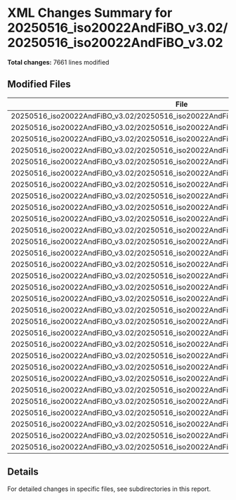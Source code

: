 # XML Changes Summary for 20250516_iso20022AndFiBO_v3.02/20250516_iso20022AndFiBO_v3.02

**Total changes:** 7661 lines modified

## Modified Files

| File | Changes | Importance |
|------|---------|------------|
| 20250516_iso20022AndFiBO_v3.02/20250516_iso20022AndFiBO_v3.02/xl/worksheets/sheet1.xml | 4354 | HIGH |
| 20250516_iso20022AndFiBO_v3.02/20250516_iso20022AndFiBO_v3.02/xl/sharedStrings.xml | 2919 | HIGH |
| 20250516_iso20022AndFiBO_v3.02/20250516_iso20022AndFiBO_v3.02/xl/worksheets/sheet2.xml | 277 | HIGH |
| 20250516_iso20022AndFiBO_v3.02/20250516_iso20022AndFiBO_v3.02/xl/tables/table1.xml | 7 | MEDIUM |
| 20250516_iso20022AndFiBO_v3.02/20250516_iso20022AndFiBO_v3.02/[Content_Types].xml | 4 | MEDIUM |
| 20250516_iso20022AndFiBO_v3.02/20250516_iso20022AndFiBO_v3.02/xl/styles.xml | 4 | MEDIUM |
| 20250516_iso20022AndFiBO_v3.02/20250516_iso20022AndFiBO_v3.02/xl/workbook.xml | 4 | MEDIUM |
| 20250516_iso20022AndFiBO_v3.02/20250516_iso20022AndFiBO_v3.02/xl/metadata.xml | 4 | MEDIUM |
| 20250516_iso20022AndFiBO_v3.02/20250516_iso20022AndFiBO_v3.02/xl/calcChain.xml | 4 | MEDIUM |
| 20250516_iso20022AndFiBO_v3.02/20250516_iso20022AndFiBO_v3.02/xl/tables/table10.xml | 4 | MEDIUM |
| 20250516_iso20022AndFiBO_v3.02/20250516_iso20022AndFiBO_v3.02/xl/tables/table5.xml | 4 | MEDIUM |
| 20250516_iso20022AndFiBO_v3.02/20250516_iso20022AndFiBO_v3.02/xl/tables/table7.xml | 4 | MEDIUM |
| 20250516_iso20022AndFiBO_v3.02/20250516_iso20022AndFiBO_v3.02/xl/tables/table2.xml | 4 | MEDIUM |
| 20250516_iso20022AndFiBO_v3.02/20250516_iso20022AndFiBO_v3.02/xl/tables/table9.xml | 4 | MEDIUM |
| 20250516_iso20022AndFiBO_v3.02/20250516_iso20022AndFiBO_v3.02/xl/tables/table3.xml | 4 | MEDIUM |
| 20250516_iso20022AndFiBO_v3.02/20250516_iso20022AndFiBO_v3.02/xl/tables/table4.xml | 4 | MEDIUM |
| 20250516_iso20022AndFiBO_v3.02/20250516_iso20022AndFiBO_v3.02/xl/tables/table6.xml | 4 | MEDIUM |
| 20250516_iso20022AndFiBO_v3.02/20250516_iso20022AndFiBO_v3.02/xl/tables/table8.xml | 4 | MEDIUM |
| 20250516_iso20022AndFiBO_v3.02/20250516_iso20022AndFiBO_v3.02/xl/theme/theme1.xml | 4 | MEDIUM |
| 20250516_iso20022AndFiBO_v3.02/20250516_iso20022AndFiBO_v3.02/xl/worksheets/sheet4.xml | 4 | MEDIUM |
| 20250516_iso20022AndFiBO_v3.02/20250516_iso20022AndFiBO_v3.02/xl/worksheets/sheet9.xml | 4 | MEDIUM |
| 20250516_iso20022AndFiBO_v3.02/20250516_iso20022AndFiBO_v3.02/xl/worksheets/sheet8.xml | 4 | MEDIUM |
| 20250516_iso20022AndFiBO_v3.02/20250516_iso20022AndFiBO_v3.02/xl/worksheets/sheet6.xml | 4 | MEDIUM |
| 20250516_iso20022AndFiBO_v3.02/20250516_iso20022AndFiBO_v3.02/xl/worksheets/sheet3.xml | 4 | MEDIUM |
| 20250516_iso20022AndFiBO_v3.02/20250516_iso20022AndFiBO_v3.02/xl/worksheets/sheet10.xml | 4 | MEDIUM |
| 20250516_iso20022AndFiBO_v3.02/20250516_iso20022AndFiBO_v3.02/xl/worksheets/sheet7.xml | 4 | MEDIUM |
| 20250516_iso20022AndFiBO_v3.02/20250516_iso20022AndFiBO_v3.02/xl/worksheets/sheet5.xml | 4 | MEDIUM |
| 20250516_iso20022AndFiBO_v3.02/20250516_iso20022AndFiBO_v3.02/xl/persons/person.xml | 4 | MEDIUM |
| 20250516_iso20022AndFiBO_v3.02/20250516_iso20022AndFiBO_v3.02/docProps/app.xml | 4 | MEDIUM |
| 20250516_iso20022AndFiBO_v3.02/20250516_iso20022AndFiBO_v3.02/docProps/core.xml | 4 | MEDIUM |

## Details

For detailed changes in specific files, see subdirectories in this report.
